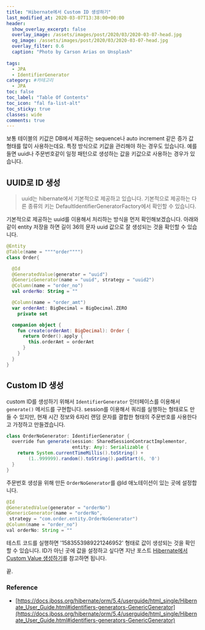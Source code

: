 ```yaml
---
title: "Hibernate에서 Custom ID 생성하기"
last_modified_at: 2020-03-07T13:38:00+00:00
header:
  show_overlay_excerpt: false
  overlay_image: /assets/images/post/2020/03/2020-03-07-head.jpg
  og_image: /assets/images/post/2020/03/2020-03-07-head.jpg
  overlay_filter: 0.6
  caption: "Photo by Carson Arias on Unsplash"
  
tags:
  - JPA
  - IdentifierGenerator
category: #카테고리
  - JPA
toc: false
toc_label: "Table Of Contents"
toc_icon: "fal fa-list-alt"
toc_sticky: true
classes: wide
comments: true
---
```




보통 테이블의 키값은 DB에서 제공하는 sequence나  auto increment 같은 증가 값 형태를 많이 사용하는데요. 특정 방식으로 키값을 관리해야 하는 경우도 있습니다. 예를 들면 uuid나 주문번호같이 일정 패턴으로 생성하는 값을 키값으로 사용하는 경우가 있습니다. 

## UUID로 ID 생성

> uuid는 hibernate에서 기본적으로 제공하고 있습니다.  기본적으로  제공하는 다른 종류의 키는 DefaultIdentifierGeneratorFactory에서 확인할 수 있습니다.

기본적으로 제공하는 uuid를 이용해서 처리하는 방식을 먼저 확인해보겠습니다. 아래와 같이 entity 저장을 하면 길이 36의 문자 uuid 값으로 잘 생성되는 것을 확인할 수 있습니다.
```kotlin
@Entity
@Table(name = """"order"""")
class Order{

  @Id  
  @GeneratedValue(generator = "uuid")  
  @GenericGenerator(name = "uuid", strategy = "uuid2")  
  @Column(name = "order_no")  
  val orderNo: String = ""

  @Column(name = "order_amt")
  var orderAmt: BigDecimal = BigDecimal.ZERO
    private set

  companion object {
    fun create(orderAmt: BigDecimal): Order {
      return Order().apply {
        this.orderAmt = orderAmt
      }
    }
  }
}
```

## Custom ID 생성

custom ID를 생성하기 위해서 `IdentifierGenerator` 인터페이스를 이용해서  `generate()` 메서드를 구현합니다.  session를 이용해서 쿼리를 실행하는 형태로도 만들 수 있지만, 현재 시간 정보와 6자리 랜덤 문자를 결합한 형태의 주문번호를 사용한다고 가정하고 만들겠습니다.
```java
class OrderNoGenerator: IdentifierGenerator {
  override fun generate(session: SharedSessionContractImplementor,
                        entity: Any): Serializable {
    return System.currentTimeMillis().toString() +
        (1..999999).random().toString().padStart(6, '0')
  }
}
```

주문번호 생성을 위해 만든 `OrderNoGenerator`를 @Id 애노테이션이 있는 곳에 설정합니다. 
```java
@Id  
@GeneratedValue(generator = "orderNo")  
@GenericGenerator(name = "orderNo",   
 strategy = "com.order.entity.OrderNoGenerator")  
@Column(name = "order_no")  
val orderNo: String = ""
```

테스트 코드를 실행하면 '1583553989221246952'  형태로 값이 생성되는 것을 확인할 수 있습니다. ID가 아닌 곳에 값을 설정하고 싶다면 지난 포스트 [Hibernate에서 Custom Value 생성하기](https://kapentaz.github.io/jpa/Hibernate%EC%97%90%EC%84%9C-Custom-Value-%EC%83%9D%EC%84%B1%ED%95%98%EA%B8%B0/)를 참고하면 됩니다.

끝.



### Reference
- [https://docs.jboss.org/hibernate/orm/5.4/userguide/html_single/Hibernate_User_Guide.html#identifiers-generators-GenericGenerator](https://docs.jboss.org/hibernate/orm/5.4/userguide/html_single/Hibernate_User_Guide.html#identifiers-generators-GenericGenerator)